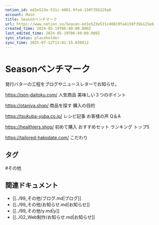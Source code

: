```yaml
---
notion_id: ed1e523e-531c-4081-9fa4-150f35b125e8
account: Main
title: Seasonベンチマーク
url: https://www.notion.so/Season-ed1e523e531c40819fa4150f35b125e8
created_time: 2024-05-19T06:40:00.000Z
last_edited_time: 2024-05-19T06:40:00.000Z
sync_status: placeholder
sync_time: 2025-07-12T15:01:15.030812
---
```

# Seasonベンチマーク


発行バターの工程をブログやニュースレターでお知らせ。

https://pon-daitoku.com/
人気商品
美味しい３つのポイント

https://otaniya.shop/
商品を探す
購入の目的

https://tsukuba-yuba.co.jp/
レシピ記事
お客様の声
Q＆A

https://healthiers.shop/
初めて購入
おすすめセット
ランキング トップ5

https://tailored-hakodate.com/
こだわり

## タグ

#その他 

## 関連ドキュメント

- [[../99_その他/ブログ.md|ブログ]]
- [[../99_その他/お知らせ.md|お知らせ]]
- [[../99_その他/y.md|y]]
- [[../02_Web制作/お知らせ.md|お知らせ]]
